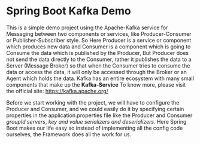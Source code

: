 # Spring Boot Kafka Demo

This is a simple demo project using the Apache-Kafka service for Messaging between two components or services,
like Producer-Consumer or Publisher-Subscriber style. So Here Producer is a service or component which produces
new data and Consumer is a component which is going to Consume the data which is published by the Producer, But
Producer does not send the data directly to the Consumer, rather it publishes the data to a Server (Message Broker)
so that when the Consumer tries to consume the data or access the data, it will only be accessed through the Broker
or an Agent which holds the data. Kafka has an entire ecosystem with many small components that make up the
**Kafka-Service**
To know more, please visit the official site: https://kafka.apache.org/

Before we start working with the project, we will have to configure the Producer and Consumer, and 
we could easily do it by specifying certain properties in the application.properties file
like the Producer and Consumer _groupId_ _servers_, _key and value serializers and deserializers_.
Here Spring Boot makes our life easy so instead of implementing all the config code ourselves, the Framework
does all the work for us.